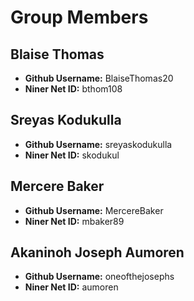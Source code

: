 # Group Members
## Blaise Thomas

- **Github Username:** BlaiseThomas20
- **Niner Net ID:** bthom108

## Sreyas Kodukulla

- **Github Username:** sreyaskodukulla
- **Niner Net ID:** skodukul


## Mercere Baker

- **Github Username:** MercereBaker
- **Niner Net ID:** mbaker89

## Akaninoh Joseph Aumoren

- **Github Username:** oneofthejosephs
- **Niner Net ID:** aumoren

